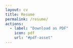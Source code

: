 ```yaml
---
layout: cv
title: Resume
permalink: /resume/
actions:
  - label: "Download as PDF"
    icon: pdf
    url: "#pdf-asset"
---
```

